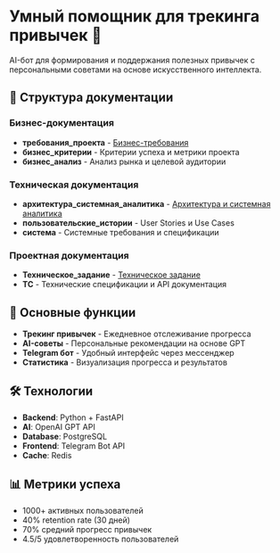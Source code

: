 # Умный помощник для трекинга привычек 🎯

AI-бот для формирования и поддержания полезных привычек с персональными советами на основе искусственного интеллекта.

## 📁 Структура документации

### Бизнес-документация
- **требования_проекта** - [Бизнес-требования](Требования%20к%20оформлению%20документации%20проекта.md)
- **бизнес_критерии** - Критерии успеха и метрики проекта
- **бизнес_анализ** - Анализ рынка и целевой аудитории

### Техническая документация  
- **архитектура_системная_аналитика** - [Архитектура и системная аналитика](Архитектура%20и%20системная%20аналитика.md)
- **пользовательские_истории** - User Stories и Use Cases
- **система** - Системные требования и спецификации

### Проектная документация
- **Техническое_задание** - [Техническое задание](Техническое%20задание%20[Умный%20помощник%20для%20трекинга%20привычек].md)
- **ТС** - Технические спецификации и API документация


## 🚀 Основные функции

- **Трекинг привычек** - Ежедневное отслеживание прогресса
- **AI-советы** - Персональные рекомендации на основе GPT
- **Telegram бот** - Удобный интерфейс через мессенджер
- **Статистика** - Визуализация прогресса и результатов

## 🛠 Технологии

- **Backend**: Python + FastAPI
- **AI**: OpenAI GPT API
- **Database**: PostgreSQL
- **Frontend**: Telegram Bot API
- **Cache**: Redis

## 📊 Метрики успеха

- 1000+ активных пользователей
- 40% retention rate (30 дней)
- 70% средний прогресс привычек
- 4.5/5 удовлетворенность пользователей
